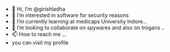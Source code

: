 - 👋 Hi, I’m @girishladha
- 👀 I’m interested in software for security reasons
- 🌱 I’m currently learning at medicaps University Indore...
- 💞️ I’m looking to collaborate on spywares and also on trogans ..
- 📫 How to reach me ...
- you can visit my profile

<!---
girishladha/girishladha is a ✨ special ✨ repository because its `README.md` (this file) appears on your GitHub profile.
You can click the Preview link to take a look at your changes.
--->
